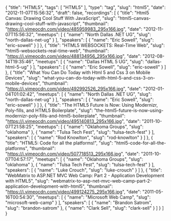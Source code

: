 {
  "title": "HTML5",
  "tags": [
    "HTML5"
  ],
  "type": "tag",
  "slug": "html5",
  "date": "2012-11-07T15:56:32",
  "draft": false,
  "recordings": [
    {
      "title": "Html5 Canvas: Drawing Cool Stuff With JavaScript",
      "slug": "html5-canvas-drawing-cool-stuff-with-javascript",
      "thumbnail": "https://i.vimeocdn.com/video/485959983_295x166.jpg",
      "date": "2012-11-07T15:56:32",
      "meetups": [
        {
          "name": "North Dallas .NET UG",
          "slug": "north-dallas-net-ug"
        }
      ],
      "speakers": [
        {
          "name": "Eric Sowell",
          "slug": "eric-sowell"
        }
      ]
    },
    {
      "title": "HTML5 WEBSOCKETS: Real-Time Web",
      "slug": "html5-websockets-real-time-web",
      "thumbnail": "https://i.vimeocdn.com/video/488134956_295x166.jpg",
      "date": "2012-08-14T19:35:46",
      "meetups": [
        {
          "name": "Dallas HTML 5 UG",
          "slug": "dallas-html-5-ug"
        }
      ],
      "speakers": [
        {
          "name": "Eric Sowell",
          "slug": "eric-sowell"
        }
      ]
    },
    {
      "title": "What You Can Do Today with Html 5 and Css 3 on Mobile Devices",
      "slug": "what-you-can-do-today-with-html-5-and-css-3-on-mobile-devices",
      "thumbnail": "https://i.vimeocdn.com/video/492992526_295x166.jpg",
      "date": "2012-01-04T01:02:42",
      "meetups": [
        {
          "name": "North Dallas .NET UG",
          "slug": "north-dallas-net-ug"
        }
      ],
      "speakers": [
        {
          "name": "Eric Sowell",
          "slug": "eric-sowell"
        }
      ]
    },
    {
      "title": "The HTML5 Future is Now: Using Modernizr, Poly-fills, and HTML5 Boilerplate",
      "slug": "the-html5-future-is-now-using-modernizr-poly-fills-and-html5-boilerplate",
      "thumbnail": "https://i.vimeocdn.com/video/495140813_295x166.jpg",
      "date": "2011-10-07T21:58:25",
      "meetups": [
        {
          "name": "Oklahoma Groups",
          "slug": "oklahoma"
        },
        {
          "name": "Tulsa Tech Fest",
          "slug": "tulsa-tech-fest"
        }
      ],
      "speakers": [
        {
          "name": "Rod Knowlton",
          "slug": "rod-knowlton"
        }
      ]
    },
    {
      "title": "HTML5: Code for all the platforms!",
      "slug": "html5-code-for-all-the-platforms",
      "thumbnail": "https://i.vimeocdn.com/video/507718513_295x166.jpg",
      "date": "2011-10-07T04:57:17",
      "meetups": [
        {
          "name": "Oklahoma Groups",
          "slug": "oklahoma"
        },
        {
          "name": "Tulsa Tech Fest",
          "slug": "tulsa-tech-fest"
        }
      ],
      "speakers": [
        {
          "name": "Luke Crouch",
          "slug": "luke-crouch"
        }
      ]
    },
    {
      "title": "WebMatrix to ASP.NET MVC Web Camp: Part 2 - Application Development with HTML5",
      "slug": "webmatrix-to-asp-net-mvc-web-camp-part-2-application-development-with-html5",
      "thumbnail": "https://i.vimeocdn.com/video/499124275_295x166.jpg",
      "date": "2011-05-16T00:54:30",
      "meetups": [
        {
          "name": "Microsoft Web Camp",
          "slug": "microsoft-web-camp"
        }
      ],
      "speakers": [
        {
          "name": "Brandon Satrom",
          "slug": "brandon-satrom"
        },
        {
          "name": "Clark Sell",
          "slug": "clark-sell"
        }
      ]
    }
  ]
}
